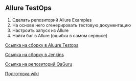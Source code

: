 ## Allure TestOps
1. Сделать репозиторий Allure Examples  
2. На основе него сгенерировать тестовую документацию  
3. Настроить запуск из Allure  
4. Найти баг в Allure (ошибка в самом сервисе)  

[Ссылка на сборку в Aluure Testops](https://allure.autotests.cloud/project/4172/dashboards)  

[Ссылка на сборку в Jenkins](https://jenkins.autotests.cloud/job/C10_MDN782007_qa_guru_python_10_23/)  

[Ссылка на репозиторий QaGuru](https://github.com/qa-guru/knowledge-base/wiki/Allure-TestOps-Python)  

[Подготовка wiki](https://github.com/MDN78/allure_examples/wiki)  
